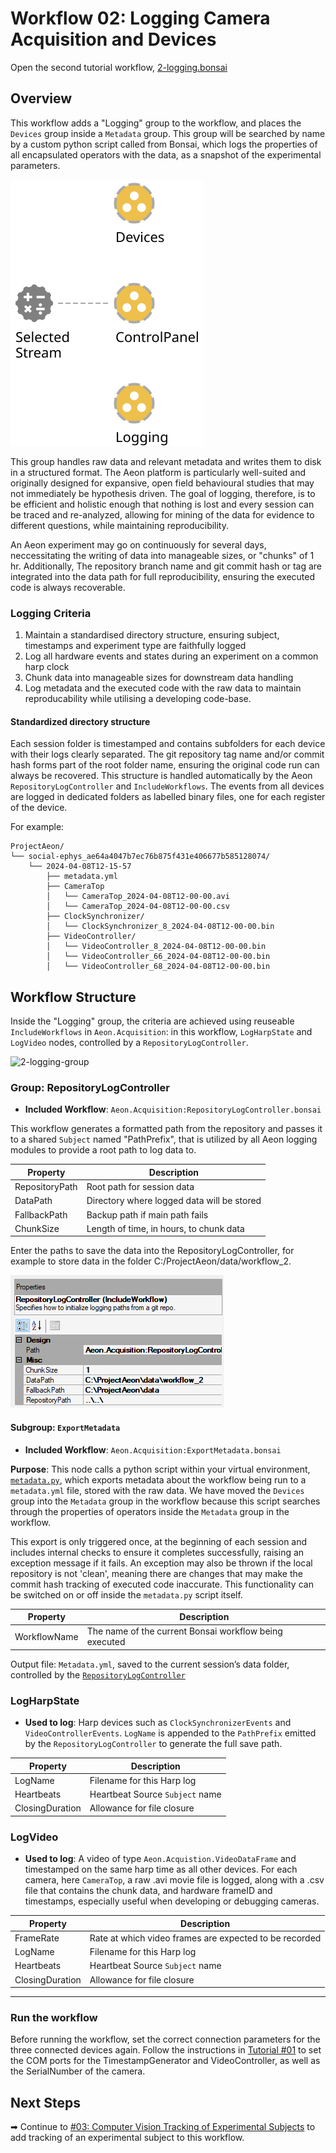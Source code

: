 # Workflow 02: Logging Camera Acquisition and Devices

Open the second tutorial workflow, [2-logging.bonsai](../workflows/2-logging.bonsai) 

## Overview
This workflow adds a "Logging" group to the workflow, and places the `Devices` group inside a `Metadata` group. This group will be searched by name by a custom python script called from Bonsai, which logs the properties of all encapsulated operators with the data, as a snapshot of the experimental parameters. 

![2-logging](../../docs/workflowImages/2.1-logging.svg)

This group handles raw data and relevant metadata and writes them to disk in a structured format. The Aeon platform is particularly well-suited and originally designed for expansive, open field behavioural studies that may not immediately be hypothesis driven. The goal of logging, therefore, is to be efficient and holistic enough that nothing is lost and every session can be traced and re-analyzed, allowing for mining of the data for evidence to different questions, while maintaining reproducibility.

An Aeon experiment may go on continuously for several days, neccessitating the writing of data into manageable sizes, or "chunks" of 1 hr. Additionally, The repository branch name and git commit hash or tag are integrated into the data path for full reproducibility, ensuring the executed code is always recoverable. 

### Logging Criteria

1. Maintain a standardised directory structure, ensuring subject, timestamps and experiment type are faithfully logged
1. Log all hardware events and states during an experiment on a common harp clock
2. Chunk data into manageable sizes for downstream data handling
3. Log metadata and the executed code with the raw data to maintain reproducability while utilising a developing code-base.

#### Standardized directory structure

Each session folder is timestamped and contains subfolders for each device with their logs clearly separated. The git repository tag name and/or commit hash forms part of the root folder name, ensuring the original code run can always be recovered. This structure is handled automatically by the Aeon `RepositoryLogController` and `IncludeWorkflows`. The events from all devices are logged in dedicated folders as labelled binary files, one for each register of the device. 

For example:

```text
ProjectAeon/
└── social-ephys_ae64a4047b7ec76b875f431e406677b585128074/
    └── 2024-04-08T12-15-57
        ├── metadata.yml
        ├── CameraTop
        │   └── CameraTop_2024-04-08T12-00-00.avi
        │   └── CameraTop_2024-04-08T12-00-00.csv
        ├── ClockSynchronizer/
        │   └── ClockSynchronizer_8_2024-04-08T12-00-00.bin
        ├── VideoController/
        │   └── VideoController_8_2024-04-08T12-00-00.bin
        │   └── VideoController_66_2024-04-08T12-00-00.bin
        │   └── VideoController_68_2024-04-08T12-00-00.bin
``` 

## Workflow Structure
Inside the "Logging" group, the criteria are achieved using reuseable `IncludeWorkflows` in `Aeon.Acquisition`: in this workflow, `LogHarpState` and `LogVideo` nodes, controlled by a `RepositoryLogController`.

![2-logging-group](../../docs/workflowImages/2.2-logging-group.svg)

### Group: RepositoryLogController
- **Included Workflow**: `Aeon.Acquisition:RepositoryLogController.bonsai`

This workflow generates a formatted path from the repository and passes it to a shared `Subject` named "PathPrefix", that is utilized by all Aeon logging modules to provide a root path to log data to. 

| Property        | Description                                                |
|-----------------|------------------------------------------------------------|
| RepositoryPath  | Root path for session data                                 |
| DataPath        | Directory where logged data will be stored                 |
| FallbackPath    | Backup path if main path fails                             |
| ChunkSize       | Length of time, in hours, to chunk data                    |

Enter the paths to save the data into the RepositoryLogController, for example to store data in the folder C:/ProjectAeon/data/workflow_2.

![ExampleDataPaths](../../docs/screenshots/4.1_RepositoryLogController.PNG)


#### Subgroup: `ExportMetadata`
- **Included Workflow**: `Aeon.Acquisition:ExportMetadata.bonsai`

**Purpose**: This node calls a python script within your virtual environment, [`metadata.py`](../../calibration/metadata.py), which exports metadata about the workflow being run to a `metadata.yml` file, stored with the raw data. We have moved the `Devices` group into the `Metadata` group in the workflow because this script searches through the properties of operators inside the `Metadata` group in the workflow. 

This export is only triggered once, at the beginning of each session and includes internal checks to ensure it completes successfully, raising an exception message if it fails. An exception may also be thrown if the local repository is not 'clean', meaning there are changes that may make the commit hash tracking of executed code inaccurate. This functionality can be switched on or off inside the `metadata.py` script itself.

| Property       | Description                                            |
|----------------|--------------------------------------------------------|
| WorkflowName   | The name of the current Bonsai workflow being executed |

Output file: `Metadata.yml`, saved to the current session’s data folder, controlled by the [`RepositoryLogController`](#repositorylogcontroller)

### LogHarpState
- **Used to log**: Harp devices such as `ClockSynchronizerEvents` and `VideoControllerEvents`. `LogName` is appended to the `PathPrefix` emitted by the `RepositoryLogController` to generate the full save path.  

| Property         | Description                                               |
|------------------|-----------------------------------------------------------|
| LogName          | Filename for this Harp log                                |
| Heartbeats       | Heartbeat Source `Subject` name                           |
| ClosingDuration  | Allowance for file closure                                |

### LogVideo
- **Used to log**: A video of type `Aeon.Acquistion.VideoDataFrame` and timestamped on the same harp time as all other devices. For each camera, here `CameraTop`, a raw .avi movie file is logged, along with a .csv file that contains the chunk data, and hardware frameID and timestamps, especially useful when developing or debugging cameras. 

| Property         | Description                                               |
|------------------|-----------------------------------------------------------|
| FrameRate        | Rate at which video frames are expected to be recorded    |
| LogName          | Filename for this Harp log                      |
| Heartbeats       | Heartbeat Source `Subject` name                           |
| ClosingDuration  | Allowance for file closure                                |

---

### Run the workflow

Before running the workflow, set the correct connection parameters for the three connected devices again. Follow the instructions in [Tutorial #01](../tutorials/workflow_01_camera.md) to set the COM ports for the TimestampGenerator and VideoController, as well as the SerialNumber of the camera.


## Next Steps

➡ Continue to [#03: Computer Vision Tracking of Experimental Subjects](../tutorials/workflow_03_tracking.md) to add tracking of an experimental subject to this workflow.